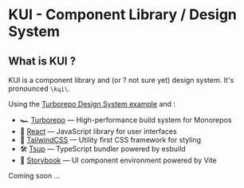 # KUI - Component Library / Design System

## What is KUI ?
KUI is a component library and (or ? not sure yet) design system. It's pronounced `\kɥi\`. 

Using the [Turborepo Design System example](https://github.com/vercel/turborepo/tree/main/examples/design-system) and :

- 🏎 [Turborepo](https://turborepo.org) — High-performance build system for Monorepos
- 🚀 [React](https://reactjs.org/) — JavaScript library for user interfaces
- 💄 [TailwindCSS](https://tailwindcss.com/) — Utility first CSS framework for styling
- 🛠 [Tsup](https://github.com/egoist/tsup) — TypeScript bundler powered by esbuild
- 📖 [Storybook](https://storybook.js.org/) — UI component environment powered by Vite

Coming soon ...
